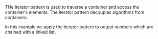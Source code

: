 THe iterator pattern is used to traverse a container and access the container's elements. The iterator pattern decouples algorithms from containers.

In this example we apply the iterator pattern to output numbers which are chained with a linked list.